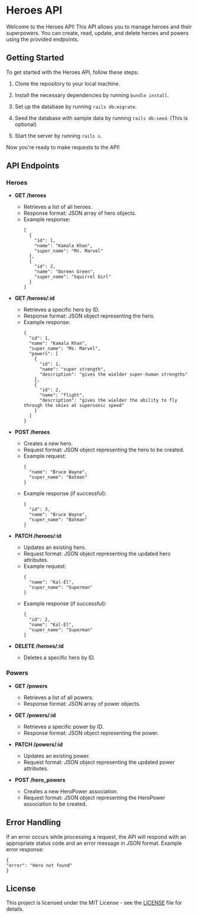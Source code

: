 # Heroes API

Welcome to the Heroes API! This API allows you to manage heroes and their superpowers. You can create, read, update, and delete heroes and powers using the provided endpoints.

## Getting Started

To get started with the Heroes API, follow these steps:

1. Clone the repository to your local machine.
2. Install the necessary dependencies by running `bundle install`.
3. Set up the database by running `rails db:migrate`.
4. Seed the database with sample data by running `rails db:seed`.  (This is optional)

5. Start the server by running `rails s`.

Now you're ready to make requests to the API!

## API Endpoints

### Heroes

- **GET /heroes**
  - Retrieves a list of all heroes.
  - Response format: JSON array of hero objects.
  - Example response:
    ```
    [
      {
        "id": 1,
        "name": "Kamala Khan",
        "super_name": "Ms. Marvel"
      },
      {
        "id": 2,
        "name": "Doreen Green",
        "super_name": "Squirrel Girl"
      }
    ]
    ```

- **GET /heroes/:id**
  - Retrieves a specific hero by ID.
  - Response format: JSON object representing the hero.
  - Example response:
    ```
    {
      "id": 1,
      "name": "Kamala Khan",
      "super_name": "Ms. Marvel",
      "powers": [
        {
          "id": 1,
          "name": "super strength",
          "description": "gives the wielder super-human strengths"
        },
        {
          "id": 2,
          "name": "flight",
          "description": "gives the wielder the ability to fly through the skies at supersonic speed"
        }
      ]
    }
    ```

- **POST /heroes**
  - Creates a new hero.
  - Request format: JSON object representing the hero to be created.
  - Example request:
    ```
    {
      "name": "Bruce Wayne",
      "super_name": "Batman"
    }
    ```
  - Example response (if successful):
    ```
    {
      "id": 3,
      "name": "Bruce Wayne",
      "super_name": "Batman"
    }
    ```

- **PATCH /heroes/:id**
  - Updates an existing hero.
  - Request format: JSON object representing the updated hero attributes.
  - Example request:
    ```
    {
      "name": "Kal-El",
      "super_name": "Superman"
    }
    ```
  - Example response (if successful):
    ```
    {
      "id": 2,
      "name": "Kal-El",
      "super_name": "Superman"
    }
    ```

- **DELETE /heroes/:id**
  - Deletes a specific hero by ID.

### Powers

- **GET /powers**
  - Retrieves a list of all powers.
  - Response format: JSON array of power objects.

- **GET /powers/:id**
  - Retrieves a specific power by ID.
  - Response format: JSON object representing the power.

- **PATCH /powers/:id**
  - Updates an existing power.
  - Request format: JSON object representing the updated power attributes.

- **POST /hero_powers**
  - Creates a new HeroPower association.
  - Request format: JSON object representing the HeroPower association to be created.

## Error Handling

If an error occurs while processing a request, the API will respond with an appropriate status code and an error message in JSON format. Example error response:

```
{
"error": "Hero not found"
}
```
## License

This project is licensed under the MIT License - see the [LICENSE](LICENSE) file for details.

